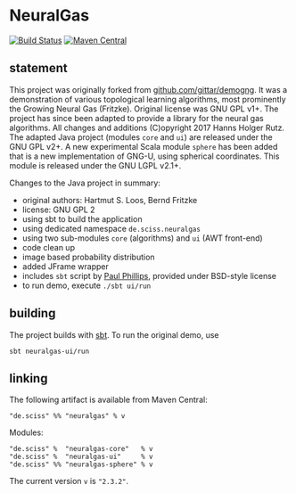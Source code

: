 # NeuralGas

[![Build Status](https://travis-ci.org/Sciss/NeuralGas.svg?branch=master)](https://travis-ci.org/Sciss/NeuralGas)
[![Maven Central](https://maven-badges.herokuapp.com/maven-central/de.sciss/neuralgas/badge.svg)](https://maven-badges.herokuapp.com/maven-central/de.sciss/neuralgas)

## statement

This project was originally forked from [github.com/gittar/demogng](https://github.com/gittar/demogng).
It was a demonstration of various topological learning algorithms,
most prominently the Growing Neural Gas (Fritzke). Original license was GNU GPL v1+.
The project has since been adapted to provide a library for
the neural gas algorithms. All changes and additions (C)opyright 2017 Hanns Holger Rutz.
The adapted Java project (modules `core` and `ui`) are released under the GNU GPL v2+.
A new experimental Scala module `sphere` has been added that is a new implementation of GNG-U,
using spherical coordinates. This module is released under the GNU LGPL v2.1+.

Changes to the Java project in summary:

- original authors: Hartmut S. Loos, Bernd Fritzke
- license: GNU GPL 2
- using sbt to build the application
- using dedicated namespace `de.sciss.neuralgas`
- using two sub-modules `core` (algorithms) and `ui` (AWT front-end)
- code clean up
- image based probability distribution
- added JFrame wrapper
- includes `sbt` script by [Paul Phillips](https://github.com/paulp/sbt-extras), provided under BSD-style license
- to run demo, execute `./sbt ui/run`

## building

The project builds with [sbt](http://www.scala-sbt.org/). To run the original demo, use

    sbt neuralgas-ui/run

## linking

The following artifact is available from Maven Central:

    "de.sciss" %% "neuralgas" % v
    
Modules:

    "de.sciss" %  "neuralgas-core"   % v
    "de.sciss" %  "neuralgas-ui"     % v
    "de.sciss" %% "neuralgas-sphere" % v

The current version `v` is `"2.3.2"`.

